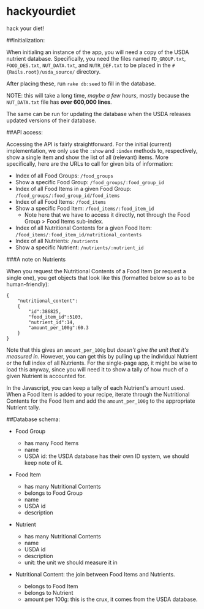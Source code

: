 hackyourdiet
============

hack your diet!

##Initialization:

When initialing an instance of the app, you will need a copy of the USDA nutrient database. Specifically, you need the files named `FD_GROUP.txt`, `FOOD_DES.txt`, `NUT_DATA.txt`, and `NUTR_DEF.txt` to be placed in the `#{Rails.root}/usda_source/` directory.

After placing these, run `rake db:seed` to fill in the database.

NOTE: this will take a long time, _maybe a few hours_, mostly because the `NUT_DATA.txt` file has **over 600,000 lines**.

The same can be run for updating the database when the USDA releases updated versions of their database.

##API access:

Accessing the API is fairly straightforward. For the initial (current) implementation, we only use the `:show` and `:index` methods to, respectively, show a single item and show the list of all (relevant) items. More specifically, here are the URLs to call for given bits of information:

- Index of all Food Groups: `/food_groups`
- Show a specific Food Group: `/food_groups/:food_group_id`
- Index of all Food Items in a given Food Group: `/food_groups/:food_group_id/food_items`
- Index of all Food Items: `/food_items`
- Show a specific Food Item: `/food_items/:food_item_id`
    - Note here that we have to access it directly, not through the Food Group > Food Items sub-index.
- Index of all Nutritional Contents for a given Food Item: `/food_items/:food_item_id/nutritional_contents`
- Index of all Nutrients: `/nutrients`
- Show a specific Nutrient: `/nutrients/:nutrient_id`

###A note on Nutrients

When you request the Nutritional Contents of a Food Item (or request a single one), you get objects that look like this (formatted below so as to be human-friendly):

    {
        "nutritional_content":
        {
            "id":386825,
            "food_item_id":5103,
            "nutrient_id":14,
            "amount_per_100g":60.3
        }
    }

Note that this gives an `amount_per_100g` but *doesn't give the unit that it's measured in*. However, you can get this by pulling up the individual Nutrient or the full index of all Nutrients. For the single-page app, it might be wise to load this anyway, since you will need it to show a tally of how much of a given Nutrient is accounted for.

In the Javascript, you can keep a tally of each Nutrient's amount used. When a Food Item is added to your recipe, iterate through the Nutritional Contents for the Food Item and add the `amount_per_100g` to the appropriate Nutrient tally.

##Database schema:

- Food Group
    - has many Food Items
    - name
    - USDA id: the USDA database has their own ID system, we should keep note of it.

- Food Item
    - has many Nutritional Contents
    - belongs to Food Group
    - name
    - USDA id
    - description

- Nutrient
    - has many Nutritional Contents
    - name
    - USDA id
    - description
    - unit: the unit we should measure it in

- Nutritional Content: the join between Food Items and Nutrients.
    - belongs to Food Item
    - belongs to Nutrient
    - amount per 100g: this is the crux, it comes from the USDA database.
